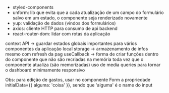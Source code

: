 - styled-components
- unform: lib que evita que a cada atualização de um campo do formulário salvo em um estado, o componente seja renderizado novamente
- yup: validação de dados (vindos dos formulários)
- axios: cliente HTTP para consumo de api backend
- react-router-dom: lidar com rotas da aplicação

context API -> guardar estados globais importantes para vários componentes da aplicação
local storage -> armazenamento de infos mesmo com refresh da pag
useCallback -> forma de criar funções dentro do componente que não são recriadas na memória toda vez que o componente atualiza (são memorizadas)
uso de media queries para tornar o dashboard minimamente responsivo

Obs: para edição de gastos, usar no componente Form a propriedade initialData={{ alguma: 'coisa' }}, sendo que 'alguma' é o name do input